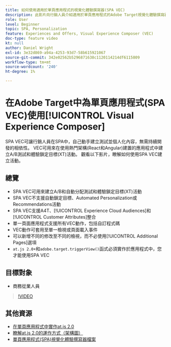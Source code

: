 ```yaml
---
title: 如何使用適用於單頁應用程式的視覺化體驗撰寫器(SPA VEC)
description: 此影片向行銷人員介紹適用於單頁應用程式的Adobe Target視覺化體驗撰寫器(SPA VEC)。 觀看此影片以瞭解如何使用SPA VEC建立活動。
role: User
level: Beginner
topic: SPA, Personalization
feature: Experiences and Offers, Visual Experience Composer (VEC)
doc-type: feature video
kt: null
author: Daniel Wright
exl-id: 3e32d869-a94a-4253-93d7-58b615921067
source-git-commit: 342e02562b5296871638c1120114214df6115809
workflow-type: tm+mt
source-wordcount: '240'
ht-degree: 1%

---
```


# 在Adobe Target中為單頁應用程式(SPA VEC)使用[!UICONTROL Visual Experience Composer]

SPA VEC可讓行銷人員在SPA中，自己動手建立測試並個人化內容，無需持續開發的相依性。 VEC可用來在使用熱門架構(React和Angular)建置的應用程式中建立A/B測試和體驗鎖定目標(XT)活動。 觀看以下影片，瞭解如何使用SPA VEC建立活動。

## 總覽

* SPA VEC可用來建立A/B和自動分配測試和體驗鎖定目標(XT)活動
* SPA VEC不支援自動鎖定目標、Automated Personalization或Recommendations活動
* SPA VEC支援A4T、[!UICONTROL Experience Cloud Audiences]和[!UICONTROL Customer Attributes]整合
* 單一頁面應用程式支援所有VEC動作，包括自訂程式碼
* VEC動作可套用至單一檢視或頁面載入事件
* 可以新增不同的修改至不同的檢視，而不必使用[!UICONTROL Additional Pages]選項
* `at.js 2.0+`和`adobe.target.triggerView()`函式必須實作於應用程式中，您才能使用SPA VEC

## 目標對象

* 商務從業人員

>[!VIDEO](https://video.tv.adobe.com/v/26249?quality=12)


## 其他資源

* [在單頁應用程式中實作at.js 2.0](../implementation/implement-atjs-20-in-a-single-page-application.md)
* [瞭解at.js 2.0的運作方式（架構圖）](../implementation/understanding-how-atjs-20-works.md)
* [單頁應用程式(SPA)視覺化體驗撰寫器檔案](https://experienceleague.adobe.com/docs/target/using/experiences/spa-visual-experience-composer.html?lang=en)
